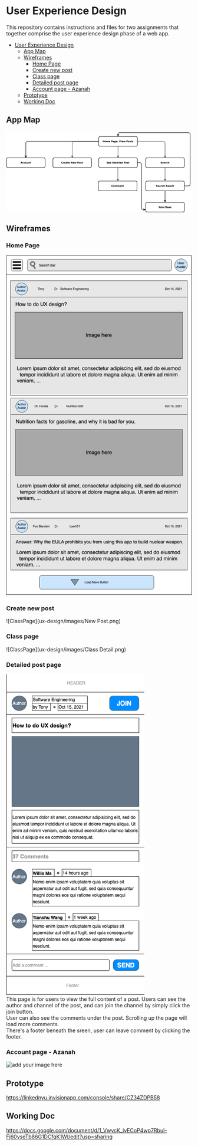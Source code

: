# User Experience Design

This repository contains instructions and files for two assignments that together comprise the user experience design phase of a web app.

- [User Experience Design](#user-experience-design)
  - [App Map](#app-map)
  - [Wireframes](#wireframes)
    - [Home Page](#home-page)
    - [Create new post](#create-new-post)
    - [Class page](#class-page)
    - [Detailed post page](#detailed-post-page)
    - [Account page - Azanah](#account-page---azanah)
  - [Prototype](#prototype)
  - [Working Doc](#working-doc)

## App Map
 ![AppMap](ux-design/images/AppMap.png)

## Wireframes
### Home Page 
![ClassPage](ux-design/images/Home_Page.png)  
### Create new post 
![ClassPage](ux-design/images/New Post.png)  
### Class page 
![ClassPage](ux-design/images/Class Detail.png)  

### Detailed post page
![DetailedPost](ux-design/images/DetailedPost.png)   
This page is for users to view the full content of a post. Users can see the author and channel of the post, and can join the channel by simply click the join button.     
User can also see the comments under the post. Scrolling up the page will load more comments.       
There's a footer beneath the sreen, user can leave comment by clicking the footer. 
### Account page - Azanah
![add your image here]()

## Prototype
https://linkednyu.invisionapp.com/console/share/CZ34ZDPB58

## Working Doc
https://docs.google.com/document/d/1_VwycK_ivECoP4wp7RbuI-Fj60yseTb86G1DCfqK1WI/edit?usp=sharing


